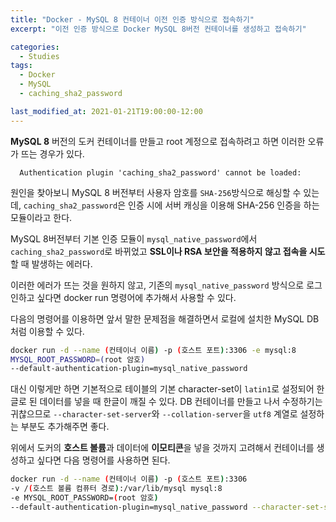 ```yaml
---
title: "Docker - MySQL 8 컨테이너 이전 인증 방식으로 접속하기"
excerpt: "이전 인증 방식으로 Docker MySQL 8버전 컨테이너를 생성하고 접속하기"

categories:
  - Studies
tags:
  - Docker
  - MySQL
  - caching_sha2_password

last_modified_at: 2021-01-21T19:00:00-12:00
---
```


**MySQL 8** 버전의 도커 컨테이너를 만들고 root 계정으로 접속하려고 하면 이러한 오류가 뜨는 경우가 있다. 

```
  Authentication plugin 'caching_sha2_password' cannot be loaded:
```

원인을 찾아보니 MySQL 8 버전부터 사용자 암호를 `SHA-256`방식으로 해싱할 수 있는데, `caching_sha2_password`은 인증 시에 서버 캐싱을 이용해 SHA-256 인증을 하는 모듈이라고 한다. 

MySQL 8버전부터 기본 인증 모듈이 `mysql_native_password`에서 `caching_sha2_password`로 바뀌었고  **SSL이나 RSA 보안을 적용하지 않고 접속을 시도**할 때 발생하는 에러다.

이러한 에러가 뜨는 것을 원하지 않고, 기존의 `mysql_native_password` 방식으로 로그인하고 싶다면 docker run 명령어에 추가해서 사용할 수 있다.

다음의 명령어를 이용하면 앞서 말한 문제점을 해결하면서 로컬에 설치한 MySQL DB처럼 이용할 수 있다. 

```bash
docker run -d --name (컨테이너 이름) -p (호스트 포트):3306 -e mysql:8 
MYSQL_ROOT_PASSWORD=(root 암호) 
--default-authentication-plugin=mysql_native_password 
```

대신 이렇게만 하면 기본적으로 테이블의 기본 character-set이 `latin1`로 설정되어 한글로 된 데이터를 넣을 때 한글이 깨질 수 있다. DB 컨테이너를 만들고 나서 수정하기는 귀찮으므로 `--character-set-server`와 `--collation-server`을 `utf8` 계열로 설정하는 부분도 추가해주면 좋다. 

위에서 도커의 **호스트 볼륨**과 데이터에 **이모티콘**을 넣을 것까지 고려해서 컨테이너를 생성하고 싶다면 다음 명령어를 사용하면 된다. 

```bash
docker run -d --name (컨테이너 이름) -p (호스트 포트):3306 
-v /(호스트 볼륨 컴퓨터 경로):/var/lib/mysql mysql:8 
-e MYSQL_ROOT_PASSWORD=(root 암호) 
--default-authentication-plugin=mysql_native_password --character-set-server=utf8mb4 --collation-server=utf8mb4_unicode_ci
```

